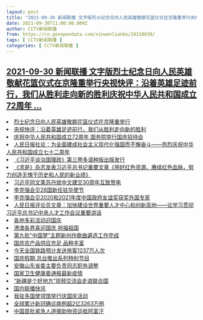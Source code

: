 ```yaml
---
layout: post
title: "2021-09-30 新闻联播 文字版烈士纪念日向人民英雄敬献花篮仪式在京隆重举行央视快评：沿着英雄足迹前行，我们从胜利走向新的胜利庆祝中华人民共和国成立72周年 "
date: 2021-09-30T11:00:00.000Z
author: CCTV新闻联播
from: https://cn.govopendata.com/xinwenlianbo/20210930/
tags: [ CCTV新闻联播 ]
categories: [ CCTV新闻联播 ]
---
```

<!--1632999600000-->
[2021-09-30 新闻联播 文字版烈士纪念日向人民英雄敬献花篮仪式在京隆重举行央视快评：沿着英雄足迹前行，我们从胜利走向新的胜利庆祝中华人民共和国成立72周年 ...](https://cn.govopendata.com/xinwenlianbo/20210930/)
------

<div>
<li><a target="_blank" href="https://cn.govopendata.com/xinwenlianbo/20210930/#260521">烈士纪念日向人民英雄敬献花篮仪式在京隆重举行</a></li><li><a target="_blank" href="https://cn.govopendata.com/xinwenlianbo/20210930/#260522">央视快评：沿着英雄足迹前行，我们从胜利走向新的胜利</a></li><li><a target="_blank" href="https://cn.govopendata.com/xinwenlianbo/20210930/#260523">庆祝中华人民共和国成立72周年 国务院举行国庆招待会</a></li><li><a target="_blank" href="https://cn.govopendata.com/xinwenlianbo/20210930/#260524">人民日报社论：为全面建成社会主义现代化强国而不懈奋斗——热烈庆祝中华人民共和国成立七十二周年</a></li><li><a target="_blank" href="https://cn.govopendata.com/xinwenlianbo/20210930/#260525">《习近平谈治国理政》第三卷多语种版出版发行</a></li><li><a target="_blank" href="https://cn.govopendata.com/xinwenlianbo/20210930/#260526">《求是》杂志发表习近平总书记重要文章《用好红色资源、赓续红色血脉，努力创造无愧于历史和人民的新业绩》</a></li><li><a target="_blank" href="https://cn.govopendata.com/xinwenlianbo/20210930/#260527">习近平同文莱苏丹就中文建交30周年互致贺电</a></li><li><a target="_blank" href="https://cn.govopendata.com/xinwenlianbo/20210930/#260528">李克强会见28国新任驻华使节</a></li><li><a target="_blank" href="https://cn.govopendata.com/xinwenlianbo/20210930/#260529">李克强会见2020和2021年度中国政府友谊奖获奖外国专家</a></li><li><a target="_blank" href="https://cn.govopendata.com/xinwenlianbo/20210930/#260530">人民日报评论员文章：加快建设世界重要人才中心和创新高地——论学习贯彻习近平总书记中央人才工作会议重要讲话</a></li><li><a target="_blank" href="https://cn.govopendata.com/xinwenlianbo/20210930/#260531">各地多彩活动迎国庆</a></li><li><a target="_blank" href="https://cn.govopendata.com/xinwenlianbo/20210930/#260532">港澳各界喜迎国庆 祝福祖国</a></li><li><a target="_blank" href="https://cn.govopendata.com/xinwenlianbo/20210930/#260533">第九批“中国梦”主题新创作歌曲遴选工作完成</a></li><li><a target="_blank" href="https://cn.govopendata.com/xinwenlianbo/20210930/#260534">国庆农产品供应充足 品种丰富</a></li><li><a target="_blank" href="https://cn.govopendata.com/xinwenlianbo/20210930/#260535">今天全国铁路预计发送旅客1237万人次</a></li><li><a target="_blank" href="https://cn.govopendata.com/xinwenlianbo/20210930/#260536">国庆假期 总台推出系列特别节目</a></li><li><a target="_blank" href="https://cn.govopendata.com/xinwenlianbo/20210930/#260537">安徽山东省委主要负责同志职务调整</a></li><li><a target="_blank" href="https://cn.govopendata.com/xinwenlianbo/20210930/#260538">国家卫生健康委通报最新疫情</a></li><li><a target="_blank" href="https://cn.govopendata.com/xinwenlianbo/20210930/#260539">“新疆是个好地方”视频交流会走进联合国</a></li><li><a target="_blank" href="https://cn.govopendata.com/xinwenlianbo/20210930/#260540">国内联播快讯</a></li><li><a target="_blank" href="https://cn.govopendata.com/xinwenlianbo/20210930/#260541">我驻多国使领馆举行庆国庆活动</a></li><li><a target="_blank" href="https://cn.govopendata.com/xinwenlianbo/20210930/#260542">全球累计新冠确诊病例超2亿3263万例</a></li><li><a target="_blank" href="https://cn.govopendata.com/xinwenlianbo/20210930/#260543">中国首批紧急人道援助物资运抵阿富汗</a></li>
</div>
